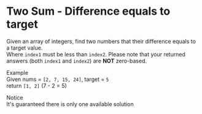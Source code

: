 # Two Sum - Difference equals to target
Given an array of integers, find two numbers that their difference equals to a target value.  
Where `index1` must be less than `index2`. Please note that your returned answers (both `index1` and `index2`) are **NOT** zero-based.

Example  
Given nums = `[2, 7, 15, 24]`, target = `5`  
return `[1, 2]` (7 - 2 = 5)  

Notice  
It's guaranteed there is only one available solution  
